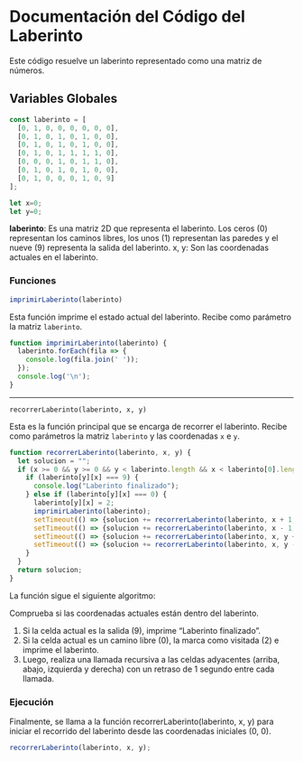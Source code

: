 # Documentación del Código del Laberinto

Este código resuelve un laberinto representado como una matriz de números. 

## Variables Globales

```javascript
const laberinto = [
  [0, 1, 0, 0, 0, 0, 0, 0],
  [0, 1, 0, 1, 0, 1, 0, 0],
  [0, 1, 0, 1, 0, 1, 0, 0],
  [0, 1, 0, 1, 1, 1, 1, 0],
  [0, 0, 0, 1, 0, 1, 1, 0],
  [0, 1, 0, 1, 0, 1, 0, 0],
  [0, 1, 0, 0, 0, 1, 0, 9]
];

let x=0;
let y=0;
```

**laberinto**: Es una matriz 2D que representa el laberinto. Los ceros (0) representan los caminos libres, los unos (1) representan las paredes y el nueve (9) representa la salida del laberinto.
x, y: Son las coordenadas actuales en el laberinto.

### Funciones

```javascript
imprimirLaberinto(laberinto)
```

Esta función imprime el estado actual del laberinto. Recibe como parámetro la matriz `laberinto`.

```javascript
function imprimirLaberinto(laberinto) {
  laberinto.forEach(fila => {
    console.log(fila.join(' '));
  });
  console.log('\n');
}
```
***
`recorrerLaberinto(laberinto, x, y)`

Esta es la función principal que se encarga de recorrer el laberinto. Recibe como parámetros la matriz `laberinto` y las coordenadas `x` e `y`.

```javascript
function recorrerLaberinto(laberinto, x, y) {
  let solucion = "";
  if (x >= 0 && y >= 0 && y < laberinto.length && x < laberinto[0].length) {
    if (laberinto[y][x] === 9) {
      console.log("Laberinto finalizado");
    } else if (laberinto[y][x] === 0) {
      laberinto[y][x] = 2;
      imprimirLaberinto(laberinto);
      setTimeout(() => {solucion += recorrerLaberinto(laberinto, x + 1, y);}, 1000);
      setTimeout(() => {solucion += recorrerLaberinto(laberinto, x - 1, y);}, 1000);
      setTimeout(() => {solucion += recorrerLaberinto(laberinto, x, y + 1);}, 1000);
      setTimeout(() => {solucion += recorrerLaberinto(laberinto, x, y - 1);}, 1000);
    }
  }
  return solucion;
}
```
La función sigue el siguiente algoritmo:

Comprueba si las coordenadas actuales están dentro del laberinto.
1. Si la celda actual es la salida (9), imprime “Laberinto finalizado”.
2. Si la celda actual es un camino libre (0), la marca como visitada (2) e imprime el laberinto.
3. Luego, realiza una llamada recursiva a las celdas adyacentes (arriba, abajo, izquierda y derecha) con un retraso de 1 segundo entre cada llamada.

### Ejecución

Finalmente, se llama a la función recorrerLaberinto(laberinto, x, y) para iniciar el recorrido del laberinto desde las coordenadas iniciales (0, 0).
```javascript
recorrerLaberinto(laberinto, x, y);
```